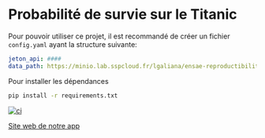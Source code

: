 # Probabilité de survie sur le Titanic

Pour pouvoir utiliser ce projet, il
est recommandé de créer un fichier `config.yaml`
ayant la structure suivante:

```yaml
jeton_api: ####
data_path: https://minio.lab.sspcloud.fr/lgaliana/ensae-reproductibilite/data/raw/data.csv
```

Pour installer les dépendances

```bash
pip install -r requirements.txt
```

[![ci](https://github.com/TheAIWizard/application/actions/workflows/prod.yml/badge.svg)](https://github.com/TheAIWizard/application/actions/workflows/prod.yml)

[Site web de notre app](https://TheAIWizard.github.io/application)
